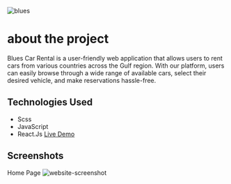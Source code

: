 ![blues](https://github.com/AbdAlazim-dev/blues-car-rental/assets/135723207/1360ee4c-4140-4723-9664-ffc09f79e5df)

# about the project

Blues Car Rental is a user-friendly web application that allows users to rent cars from various countries across the Gulf region. With our platform, users can easily browse through a wide range of available cars, select their desired vehicle, and make reservations hassle-free.

## Technologies Used

- Scss
- JavaScript
- React.Js
[Live Demo](https://64ece5b135a6c54b62edca80--tranquil-daffodil-af1578.netlify.app/)

## Screenshots

Home Page
![website-screenshot](https://github.com/AbdAlazim-dev/blues-car-rental/assets/135723207/31326af1-8d22-4661-a6ad-4e4052781a79)

